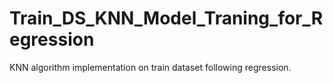 # Train_DS_KNN_Model_Traning_for_Regression
KNN algorithm implementation on train dataset following regression.
